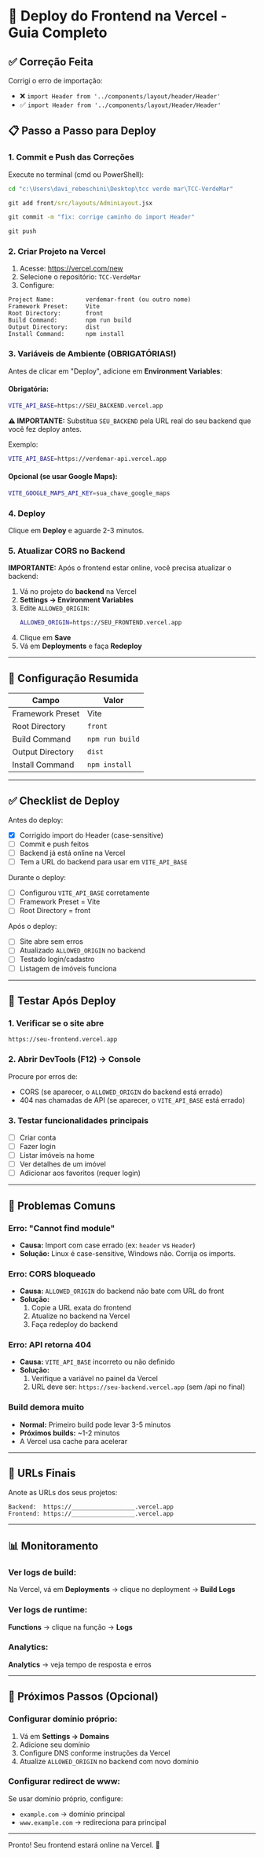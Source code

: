 # 🚀 Deploy do Frontend na Vercel - Guia Completo

## ✅ Correção Feita

Corrigi o erro de importação:
- ❌ `import Header from '../components/layout/header/Header'`
- ✅ `import Header from '../components/layout/Header/Header'`

## 📋 Passo a Passo para Deploy

### 1. Commit e Push das Correções

Execute no terminal (cmd ou PowerShell):

```cmd
cd "c:\Users\davi_rebeschini\Desktop\tcc verde mar\TCC-VerdeMar"

git add front/src/layouts/AdminLayout.jsx

git commit -m "fix: corrige caminho do import Header"

git push
```

### 2. Criar Projeto na Vercel

1. Acesse: https://vercel.com/new
2. Selecione o repositório: `TCC-VerdeMar`
3. Configure:

```
Project Name:         verdemar-front (ou outro nome)
Framework Preset:     Vite
Root Directory:       front
Build Command:        npm run build
Output Directory:     dist
Install Command:      npm install
```

### 3. Variáveis de Ambiente (OBRIGATÓRIAS!)

Antes de clicar em "Deploy", adicione em **Environment Variables**:

#### Obrigatória:
```bash
VITE_API_BASE=https://SEU_BACKEND.vercel.app
```

**⚠️ IMPORTANTE:** Substitua `SEU_BACKEND` pela URL real do seu backend que você fez deploy antes.

Exemplo:
```bash
VITE_API_BASE=https://verdemar-api.vercel.app
```

#### Opcional (se usar Google Maps):
```bash
VITE_GOOGLE_MAPS_API_KEY=sua_chave_google_maps
```

### 4. Deploy

Clique em **Deploy** e aguarde 2-3 minutos.

### 5. Atualizar CORS no Backend

**IMPORTANTE:** Após o frontend estar online, você precisa atualizar o backend:

1. Vá no projeto do **backend** na Vercel
2. **Settings → Environment Variables**
3. Edite `ALLOWED_ORIGIN`:
   ```bash
   ALLOWED_ORIGIN=https://SEU_FRONTEND.vercel.app
   ```
4. Clique em **Save**
5. Vá em **Deployments** e faça **Redeploy**

---

## 🔧 Configuração Resumida

| Campo | Valor |
|-------|-------|
| Framework Preset | Vite |
| Root Directory | `front` |
| Build Command | `npm run build` |
| Output Directory | `dist` |
| Install Command | `npm install` |

---

## ✅ Checklist de Deploy

Antes do deploy:
- [x] Corrigido import do Header (case-sensitive)
- [ ] Commit e push feitos
- [ ] Backend já está online na Vercel
- [ ] Tem a URL do backend para usar em `VITE_API_BASE`

Durante o deploy:
- [ ] Configurou `VITE_API_BASE` corretamente
- [ ] Framework Preset = Vite
- [ ] Root Directory = front

Após o deploy:
- [ ] Site abre sem erros
- [ ] Atualizado `ALLOWED_ORIGIN` no backend
- [ ] Testado login/cadastro
- [ ] Listagem de imóveis funciona

---

## 🧪 Testar Após Deploy

### 1. Verificar se o site abre
```
https://seu-frontend.vercel.app
```

### 2. Abrir DevTools (F12) → Console
Procure por erros de:
- CORS (se aparecer, o `ALLOWED_ORIGIN` do backend está errado)
- 404 nas chamadas de API (se aparecer, o `VITE_API_BASE` está errado)

### 3. Testar funcionalidades principais
- [ ] Criar conta
- [ ] Fazer login
- [ ] Listar imóveis na home
- [ ] Ver detalhes de um imóvel
- [ ] Adicionar aos favoritos (requer login)

---

## 🐛 Problemas Comuns

### Erro: "Cannot find module"
- **Causa:** Import com case errado (ex: `header` vs `Header`)
- **Solução:** Linux é case-sensitive, Windows não. Corrija os imports.

### Erro: CORS bloqueado
- **Causa:** `ALLOWED_ORIGIN` do backend não bate com URL do front
- **Solução:** 
  1. Copie a URL exata do frontend
  2. Atualize no backend na Vercel
  3. Faça redeploy do backend

### Erro: API retorna 404
- **Causa:** `VITE_API_BASE` incorreto ou não definido
- **Solução:**
  1. Verifique a variável no painel da Vercel
  2. URL deve ser: `https://seu-backend.vercel.app` (sem /api no final)

### Build demora muito
- **Normal:** Primeiro build pode levar 3-5 minutos
- **Próximos builds:** ~1-2 minutos
- A Vercel usa cache para acelerar

---

## 🔗 URLs Finais

Anote as URLs dos seus projetos:

```
Backend:  https://__________________.vercel.app
Frontend: https://__________________.vercel.app
```

---

## 📊 Monitoramento

### Ver logs de build:
Na Vercel, vá em **Deployments** → clique no deployment → **Build Logs**

### Ver logs de runtime:
**Functions** → clique na função → **Logs**

### Analytics:
**Analytics** → veja tempo de resposta e erros

---

## 🎯 Próximos Passos (Opcional)

### Configurar domínio próprio:
1. Vá em **Settings → Domains**
2. Adicione seu domínio
3. Configure DNS conforme instruções da Vercel
4. Atualize `ALLOWED_ORIGIN` no backend com novo domínio

### Configurar redirect de www:
Se usar domínio próprio, configure:
- `example.com` → domínio principal
- `www.example.com` → redireciona para principal

---

Pronto! Seu frontend estará online na Vercel. 🎉

